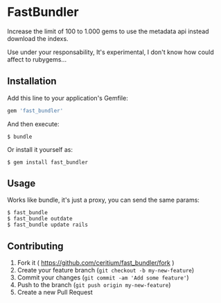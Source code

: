 # FastBundler

Increase the limit of 100 to 1.000 gems to use the metadata api instead download the indexs.

Use under your responsability, It's experimental, I don't know how could affect to rubygems...

## Installation

Add this line to your application's Gemfile:

```ruby
gem 'fast_bundler'
```

And then execute:

    $ bundle

Or install it yourself as:

    $ gem install fast_bundler

## Usage

Works like bundle, it's just a proxy, you can send the same params:

    $ fast_bundle
    $ fast_bundle outdate
    $ fast_bundle update rails
    

## Contributing

1. Fork it ( https://github.com/ceritium/fast_bundler/fork )
2. Create your feature branch (`git checkout -b my-new-feature`)
3. Commit your changes (`git commit -am 'Add some feature'`)
4. Push to the branch (`git push origin my-new-feature`)
5. Create a new Pull Request
